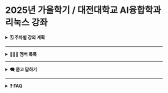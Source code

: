 # 2025년 가을학기 / 대전대학교 AI융합학과 리눅스 강좌

<details>
<summary><b>🗓️ 주차별 강의 계획</b></summary>

| **주차** | **날짜(화)** | **내용** |
|------|-------------|------|
| [**Wk1**](wk1) | 9.2  | 과정 소개 |
| [**Wk2**](wk2) | 9.9 | 리눅스 개요 |
| [**Wk3**](wk3) | 9.16 | X 윈도우와 데스크톱 환경, 리눅스 명령어 기초  |
| **Wk4** | 9.23 | 리눅스 명령어 기초 |
| **Wk5** | 9.30  | 파일 개념 및 구조 |
| **Wk6** | 10.7  | 휴강(추석) |
| **Wk7** | 10.14 | 쉘과 명령어  |
| **Wk8** | 10.21 | 중간고사 |
| **Wk9** | 10.28 | 프로세스 |
| **Wk10** | 11.4  | 파일 시스템과 유틸리티 |
| **Wk11** | 11.11 | Bash 쉘 스크립트 |
| **Wk12** | 11.18 | 소프트웨어 관리 |
| **Wk13** | 11.27 | 네트워크와 인터넷 |
| **Wk14** | 12.2  | 부팅과 서비스 데몬 |
| **Wk15** | 12.9 | (보강) 원격접속서버와 파일서버 |
| **Wk16** | 12.16 | 기말고사 |

> **참고:** 본 일정은 변경될 수 있습니다.
</details>

---

<details>
<summary><b>🧑‍🤝‍🧑 멤버 목록</b></summary>

|이름|깃헙 주소|이름|깃헙 주소|이름|깃헙 주소|
|------|---|------|---|------|---|
|정다* |https://github.com/051123di-ux/rinux |강성* |https://github.com/kjjjk1/kjjjk1 |정수* |https://github.com/Sohyun-web/Linux |
|최민* |https://github.com/20221936minhyeok/20221936choiminhyeok |김동* |https://github.com/DONGHA-0/dongha0 |양선* |https://github.com/sunwoo157/Linux |
|최윤* |https://github.com/origei/20221937linux |김근* |https://github.com/Kimgeunoh/Kimkeunoh-linux |윤철* |https://github.com/Fadukfadukdcscs/younchulhwan |
|구준* |https://github.com/rnwnsah/linux |박제* |https://github.com/Sebo1203/Park-jewoo |양재* |https://github.com/yangyang049/linux |
|장지* |https://github.com/IllllIlllIlllI/- |오승* |https://github.com/20221925/osh0329 |김영* |https://github.com/dudtjr1/dudtjr |
|윤승* |https://github.com/yoonsm0320/Linux |최   * |https://github.com/cjune100/cjune100 |송우* |https://github.com/woorock/Linux |
|이채* |https://github.com/cherryy00/Linux |문성* |https://github.com/hwani0828/Linux |박수* |https://github.com/99geodetic/Linux |
|최도* |https://github.com/choidohyun3280/dohyun-linux2025 |이희* |https://github.com/dju21hjlee/2025-2-LINUX |최민* |https://github.com/20221936minhyeok/20221936choiminhyeok.git |

</details>

---

<details>
<summary><b>🗨️ 묻고 답하기</b></summary>

- [토론(Discussions)](https://github.com/sbbaik/Linux/discussions)
</details>

---

<details>
<summary><b>❓ FAQ</b></summary>

<details>
<summary><b> chatGPT 적극 활용</b></summary>
질문이 생기면 chatGPT에게 물어보고 직접 해결하도록 노력해보세요.
chatGPT 활용 기술은 실무에 꼭 필요한 기술입니다.
</details>
</details>

